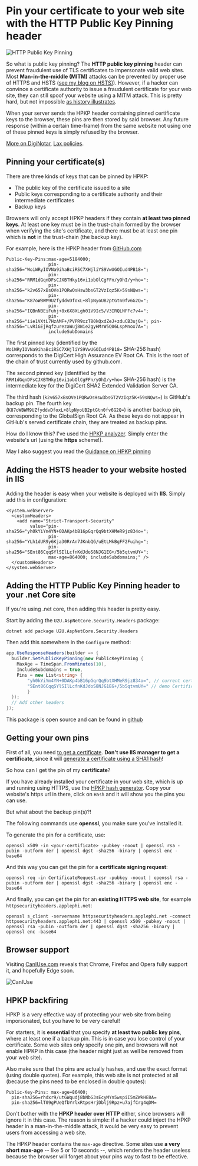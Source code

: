 # Pin your certificate to your web site with the HTTP Public Key Pinning header

![HTTP Public Key Pinning](http://www.freeimageslive.co.uk/files/images009/marker_pin.preview.jpg)

So what is public key pinning? The **HTTP public key pinning** header can prevent fraudulent use of TLS certificates to impersonate valid web sites. Most **Man-in-the-middle (MITM)** attacks can be prevented by proper
use of HTTPS and HSTS ([see my blog on HSTS)](http://blogs.u2u.be/peter/post/enforce-https-everywhere-with-the-hsts-header)). However, if a hacker can convince a certificate authority to issue a fraudulent certificate for your web site, they can still spoof your website using a MITM attack. This is pretty hard, but not impossible [as history illustrates](https://en.wikipedia.org/wiki/DigiNotar).

When your server sends the HPKP header containing pinned certificate keys to the browser, these pins are then stored by said browser. Any future response (within a certain time-frame) from the same website not using one of these pinned keys is simply refused by the browser.

[More on DigiNotar](https://blog.mozilla.org/security/2011/09/02/diginotar-removal-follow-up/), [Lax policies](https://security.googleblog.com/2015/03/maintaining-digital-certificate-security.html).

## Pinning your certificate(s)

There are three kinds of keys that can be pinned by HPKP:
* The public key of the certificate issued to a site
* Public keys corresponding to a certificate authority and their intermediate certificates
* Backup keys

Browsers will only accept HPKP headers if they contain **at least two pinned keys**. At least one key must be in the
trust-chain formed by the browser when verifying the site's certificate, and there must be at least one pin which is **not** in the trust-chain (the backup key).

For example, here is the HPKP header from [GitHub.com](https://github.com)

```
Public-Key-Pins:max-age=5184000; 
                pin-sha256="WoiWRyIOVNa9ihaBciRSC7XHjliYS9VwUGOIud4PB18="; 
                pin-sha256="RRM1dGqnDFsCJXBTHky16vi1obOlCgFFn/yOhI/y+ho="; 
                pin-sha256="k2v657xBsOVe1PQRwOsHsw3bsGT2VzIqz5K+59sNQws="; 
                pin-sha256="K87oWBWM9UZfyddvDfoxL+8lpNyoUB2ptGtn0fv6G2Q="; 
                pin-sha256="IQBnNBEiFuhj+8x6X8XLgh01V9Ic5/V3IRQLNFFc7v4="; 
                pin-sha256="iie1VXtL7HzAMF+/PVPR9xzT80kQxdZeJ+zduCB3uj0="; pin-sha256="LvRiGEjRqfzurezaWuj8Wie2gyHMrW5Q06LspMnox7A="; 
                includeSubDomains
 ```

The first pinned key (identified by the `WoiWRyIOVNa9ihaBciRSC7XHjliYS9VwUGOIud4PB18=` SHA-256 hash) corresponds to the DigiCert High Assurance EV Root CA. This is the root of the chain of trust currently used by github.com.

The second pinned key (identified by the `RRM1dGqnDFsCJXBTHky16vi1obOlCgFFn/yOhI/y+ho=` SHA-256 hash) is the intermediate key for the DigiCert SHA2 Extended Validation Server CA.

The third hash (`k2v657xBsOVe1PQRwOsHsw3bsGT2VzIqz5K+59sNQws=`) is GitHub's backup pin. The fourth key (`K87oWBWM9UZfyddvDfoxL+8lpNyoUB2ptGtn0fv6G2Q=`) is another backup pin, corresponding to the GlobalSign Root CA.
As these keys do not appear in GitHub's served certificate chain, they are treated as backup pins.

How do I know this? I've used the [HPKP analyzer](https://report-uri.io/home/pkp_analyse). Simply enter the website's url (using the **https** scheme!).

May I also suggest you read the [Guidance on HPKP pinning](https://scotthelme.co.uk/guidance-on-setting-up-hpkp/)

## Adding the HSTS header to your website hosted in IIS

Adding the header is easy when your website is deployed with **IIS**. 
Simply add this in configuration:

```
<system.webServer>
  <customHeaders>
    <add name="Strict-Transport-Security" 
         value="pin-sha256="yh0kYiYm4YN+0DAKp4bB16pGqrQq9btXHMeR9jz834o=";
                pin-sha256="YLh1dUR9y6Kja30RrAn7JKnbQG/uEtLMkBgFF2Fuihg="; 
                pin-sha256="SEnt86CqqSYlSIlLcfnKdJdoS8NJG1EG+/5b5qtvmUY="; 
                max-age=864000; includeSubdomains;" />
  </customHeaders>
</system.webServer>
```

## Adding the HTTP Public Key Pinning header to your .net Core site

If you're using .net core, then adding this header is pretty easy.

Start by adding the `U2U.AspNetCore.Security.Headers` package:

```
dotnet add package U2U.AspNetCore.Security.Headers
```

Then add this somewhere in the `Configure` method:

```csharp
app.UseResponseHeaders(builder => {
  builder.SetPublicKeyPinning(new PublicKeyPinning {
    MaxAge = TimeSpan.FromMinutes(10),
    IncludeSubdomains = true,
    Pins = new List<string> {
        "yh0kYiYm4YN+0DAKp4bB16pGqrQq9btXHMeR9jz834o=", // current certificate
        "SEnt86CqqSYlSIlLcfnKdJdoS8NJG1EG+/5b5qtvmUY=" // demo Certificate Signing Request
        }
  });
  // Add other headers
});
```

This package is open source and can be found in [github](https://github.com/PeterHimschoot/U2U.AspNetCore.Security.Headers)

## Getting your own pins

First of all, you need [to get a certificate](http://blogs.u2u.be/peter/post/configure-https-with-letsencrypt-manually). **Don't use IIS manager to get a certificate**, since it will [generate a certificate using a SHA1 hash](http://dotnetstock.com/technical/how-to-generate-a-sha256-certificate-and-how-to-install-sha256-certificate-in-iis/)!

So how can I get the pin of my **certificate**?

If you have already installed your certificate in your web site, which is up and running using HTTPS, use the [HPKP hash generator](https://report-uri.io/home/pkp_hash). Copy your website's https url in there, click on `Hash` and it will show you the pins you can use.

But what about the backup pin(s)?!

The following commands use **openssl**, you make sure you've installed it.

To generate the pin for a certificate, use: 

```
openssl x509 -in <your-certificate> -pubkey -noout | openssl rsa -pubin -outform der | openssl dgst -sha256 -binary | openssl enc -base64
```

And this way you can get the pin for a **certificate signing request**:

```
openssl req -in CertificateRequest.csr -pubkey -noout | openssl rsa -pubin -outform der | openssl dgst -sha256 -binary | openssl enc -base64
```

And finally, you can get the pin for an **existing HTTPS web site**, for example `httpsecurityheaders.applephi.net`:

```
openssl s_client -servername httpsecurityheaders.applephi.net -connect httpsecurityheaders.applephi.net:443 | openssl x509 -pubkey -noout | openssl rsa -pubin -outform der | openssl dgst -sha256 -binary | openssl enc -base64
```

## Browser support

Visiting [CanIUse.com](https://www.caniuse.com) reveals that Chrome, Firefox and Opera fully support it, and hopefully Edge soon.

![CanIUse](https://u2ublogimages.blob.core.windows.net/peter/CanIUseHPKP.png)

## HPKP backfiring

HPKP is a very effective way of protecting your web site from being imporsonated, but you have to be very careful!

For starters, it is **essential** that you specify **at least two public key pins**, where at least one if a backup pin. This is in case you lose control of your certificate. Some web sites only specify one pin, and browsers will not enable HPKP in this case (the header might just as well be removed from your web site).

Also make sure that the pins are actually hashes, and use the exact format (using double quotes). For example, this web site is not protected at all (because the pins need to be enclosed in double qoutes):

```
Public-Key-Pins: max-age=86400;
  pin-sha256=rhdxr9/utGWqudj8bNbG3sEcyMYn5wspiI5mZWkHE8A=
  pin-sha256=lT09gPUeQfbYrlxRtpsHrjDblj9Rpz+u7ajfCrg4qDM=
```

Don't bother with the **HPKP header over HTTP** either, since browsers will ignore it in this case. The reason is simple: if a hacker could inject the HPKP header in a man-in-the-middle attack, it would be very easy to prevent users from accessing a web site.

The HPKP header contains the `max-age` directive. Some sites use **a very short max-age** -- like 5 or 10 seconds --, which renders the header useless because the browser will forget about your pins way to fast to be effective. 

